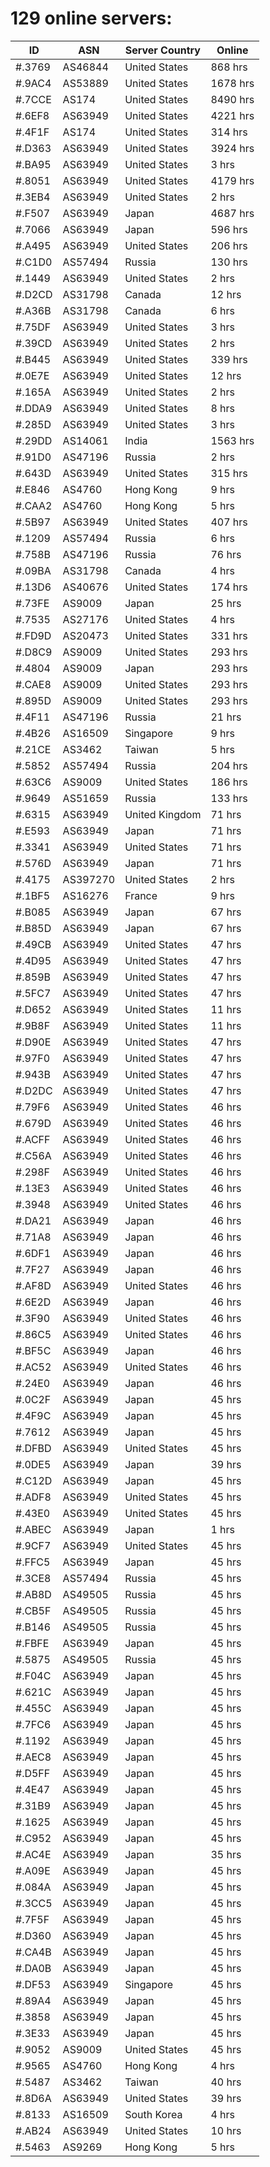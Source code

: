 # 129 online servers:

| ID | ASN | Server Country | Online |
| ------ | ------ | ------ | ------ |
| #.3769 | AS46844 | United States | 868 hrs |
| #.9AC4 | AS53889 | United States | 1678 hrs |
| #.7CCE | AS174 | United States | 8490 hrs |
| #.6EF8 | AS63949 | United States | 4221 hrs |
| #.4F1F | AS174 | United States | 314 hrs |
| #.D363 | AS63949 | United States | 3924 hrs |
| #.BA95 | AS63949 | United States | 3 hrs |
| #.8051 | AS63949 | United States | 4179 hrs |
| #.3EB4 | AS63949 | United States | 2 hrs |
| #.F507 | AS63949 | Japan | 4687 hrs |
| #.7066 | AS63949 | Japan | 596 hrs |
| #.A495 | AS63949 | United States | 206 hrs |
| #.C1D0 | AS57494 | Russia | 130 hrs |
| #.1449 | AS63949 | United States | 2 hrs |
| #.D2CD | AS31798 | Canada | 12 hrs |
| #.A36B | AS31798 | Canada | 6 hrs |
| #.75DF | AS63949 | United States | 3 hrs |
| #.39CD | AS63949 | United States | 2 hrs |
| #.B445 | AS63949 | United States | 339 hrs |
| #.0E7E | AS63949 | United States | 12 hrs |
| #.165A | AS63949 | United States | 2 hrs |
| #.DDA9 | AS63949 | United States | 8 hrs |
| #.285D | AS63949 | United States | 3 hrs |
| #.29DD | AS14061 | India | 1563 hrs |
| #.91D0 | AS47196 | Russia | 2 hrs |
| #.643D | AS63949 | United States | 315 hrs |
| #.E846 | AS4760 | Hong Kong | 9 hrs |
| #.CAA2 | AS4760 | Hong Kong | 5 hrs |
| #.5B97 | AS63949 | United States | 407 hrs |
| #.1209 | AS57494 | Russia | 6 hrs |
| #.758B | AS47196 | Russia | 76 hrs |
| #.09BA | AS31798 | Canada | 4 hrs |
| #.13D6 | AS40676 | United States | 174 hrs |
| #.73FE | AS9009 | Japan | 25 hrs |
| #.7535 | AS27176 | United States | 4 hrs |
| #.FD9D | AS20473 | United States | 331 hrs |
| #.D8C9 | AS9009 | United States | 293 hrs |
| #.4804 | AS9009 | Japan | 293 hrs |
| #.CAE8 | AS9009 | United States | 293 hrs |
| #.895D | AS9009 | United States | 293 hrs |
| #.4F11 | AS47196 | Russia | 21 hrs |
| #.4B26 | AS16509 | Singapore | 9 hrs |
| #.21CE | AS3462 | Taiwan | 5 hrs |
| #.5852 | AS57494 | Russia | 204 hrs |
| #.63C6 | AS9009 | United States | 186 hrs |
| #.9649 | AS51659 | Russia | 133 hrs |
| #.6315 | AS63949 | United Kingdom | 71 hrs |
| #.E593 | AS63949 | Japan | 71 hrs |
| #.3341 | AS63949 | United States | 71 hrs |
| #.576D | AS63949 | Japan | 71 hrs |
| #.4175 | AS397270 | United States | 2 hrs |
| #.1BF5 | AS16276 | France | 9 hrs |
| #.B085 | AS63949 | Japan | 67 hrs |
| #.B85D | AS63949 | Japan | 67 hrs |
| #.49CB | AS63949 | United States | 47 hrs |
| #.4D95 | AS63949 | United States | 47 hrs |
| #.859B | AS63949 | United States | 47 hrs |
| #.5FC7 | AS63949 | United States | 47 hrs |
| #.D652 | AS63949 | United States | 11 hrs |
| #.9B8F | AS63949 | United States | 11 hrs |
| #.D90E | AS63949 | United States | 47 hrs |
| #.97F0 | AS63949 | United States | 47 hrs |
| #.943B | AS63949 | United States | 47 hrs |
| #.D2DC | AS63949 | United States | 47 hrs |
| #.79F6 | AS63949 | United States | 46 hrs |
| #.679D | AS63949 | United States | 46 hrs |
| #.ACFF | AS63949 | United States | 46 hrs |
| #.C56A | AS63949 | United States | 46 hrs |
| #.298F | AS63949 | United States | 46 hrs |
| #.13E3 | AS63949 | United States | 46 hrs |
| #.3948 | AS63949 | United States | 46 hrs |
| #.DA21 | AS63949 | Japan | 46 hrs |
| #.71A8 | AS63949 | Japan | 46 hrs |
| #.6DF1 | AS63949 | Japan | 46 hrs |
| #.7F27 | AS63949 | Japan | 46 hrs |
| #.AF8D | AS63949 | United States | 46 hrs |
| #.6E2D | AS63949 | Japan | 46 hrs |
| #.3F90 | AS63949 | United States | 46 hrs |
| #.86C5 | AS63949 | United States | 46 hrs |
| #.BF5C | AS63949 | Japan | 46 hrs |
| #.AC52 | AS63949 | United States | 46 hrs |
| #.24E0 | AS63949 | Japan | 46 hrs |
| #.0C2F | AS63949 | Japan | 45 hrs |
| #.4F9C | AS63949 | Japan | 45 hrs |
| #.7612 | AS63949 | Japan | 45 hrs |
| #.DFBD | AS63949 | United States | 45 hrs |
| #.0DE5 | AS63949 | Japan | 39 hrs |
| #.C12D | AS63949 | Japan | 45 hrs |
| #.ADF8 | AS63949 | United States | 45 hrs |
| #.43E0 | AS63949 | United States | 45 hrs |
| #.ABEC | AS63949 | Japan | 1 hrs |
| #.9CF7 | AS63949 | United States | 45 hrs |
| #.FFC5 | AS63949 | Japan | 45 hrs |
| #.3CE8 | AS57494 | Russia | 45 hrs |
| #.AB8D | AS49505 | Russia | 45 hrs |
| #.CB5F | AS49505 | Russia | 45 hrs |
| #.B146 | AS49505 | Russia | 45 hrs |
| #.FBFE | AS63949 | Japan | 45 hrs |
| #.5875 | AS49505 | Russia | 45 hrs |
| #.F04C | AS63949 | Japan | 45 hrs |
| #.621C | AS63949 | Japan | 45 hrs |
| #.455C | AS63949 | Japan | 45 hrs |
| #.7FC6 | AS63949 | Japan | 45 hrs |
| #.1192 | AS63949 | Japan | 45 hrs |
| #.AEC8 | AS63949 | Japan | 45 hrs |
| #.D5FF | AS63949 | Japan | 45 hrs |
| #.4E47 | AS63949 | Japan | 45 hrs |
| #.31B9 | AS63949 | Japan | 45 hrs |
| #.1625 | AS63949 | Japan | 45 hrs |
| #.C952 | AS63949 | Japan | 45 hrs |
| #.AC4E | AS63949 | Japan | 35 hrs |
| #.A09E | AS63949 | Japan | 45 hrs |
| #.084A | AS63949 | Japan | 45 hrs |
| #.3CC5 | AS63949 | Japan | 45 hrs |
| #.7F5F | AS63949 | Japan | 45 hrs |
| #.D360 | AS63949 | Japan | 45 hrs |
| #.CA4B | AS63949 | Japan | 45 hrs |
| #.DA0B | AS63949 | Japan | 45 hrs |
| #.DF53 | AS63949 | Singapore | 45 hrs |
| #.89A4 | AS63949 | Japan | 45 hrs |
| #.3858 | AS63949 | Japan | 45 hrs |
| #.3E33 | AS63949 | Japan | 45 hrs |
| #.9052 | AS9009 | United States | 45 hrs |
| #.9565 | AS4760 | Hong Kong | 4 hrs |
| #.5487 | AS3462 | Taiwan | 40 hrs |
| #.8D6A | AS63949 | United States | 39 hrs |
| #.8133 | AS16509 | South Korea | 4 hrs |
| #.AB24 | AS63949 | United States | 10 hrs |
| #.5463 | AS9269 | Hong Kong | 5 hrs |

